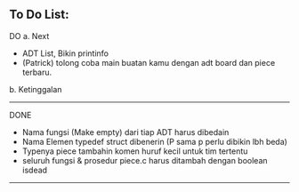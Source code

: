 ## To Do List:

DO
a. Next
- ADT List, Bikin printinfo
- (Patrick) tolong coba main buatan kamu dengan adt board dan piece terbaru.

b. Ketinggalan

---

DONE
- Nama fungsi (Make empty) dari tiap ADT harus dibedain
- Nama Elemen typedef struct dibenerin (P sama p perlu dibikin lbh beda)
- Typenya piece tambahin komen huruf kecil untuk tim tertentu
- seluruh fungsi & prosedur piece.c harus ditambah dengan boolean isdead

---



